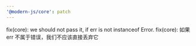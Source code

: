 ```yaml
---
'@modern-js/core': patch
---
```


fix(core): we should not pass it, if err is not instanceof Error.
fix(core): 如果 err 不属于错误，我们不应该直接丢弃它
